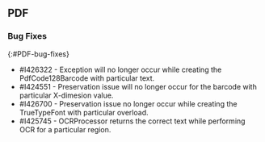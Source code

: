 ## PDF 

### Bug Fixes 
{:#PDF-bug-fixes} 

* \#I426322 -   Exception will no longer occur while creating the PdfCode128Barcode with particular text.
* \#I424551 -   Preservation issue will no longer occur for the barcode with particular X-dimesion value.
* \#I426700 -   Preservation issue no longer occur while creating the TrueTypeFont with particular overload. 
* \#I425745 -   OCRProcessor returns the correct text while performing OCR for a particular region. 
